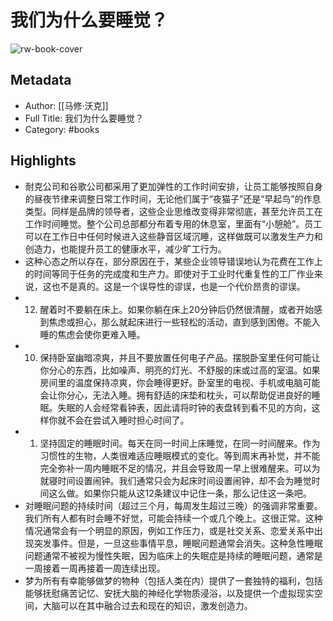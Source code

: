 # 我们为什么要睡觉？

![rw-book-cover](https://weread-1258476243.file.myqcloud.com/weread/cover/98/YueWen_43697528/s_YueWen_43697528.jpg)

## Metadata
- Author: [[马修·沃克]]
- Full Title: 我们为什么要睡觉？
- Category: #books

## Highlights
- 耐克公司和谷歌公司都采用了更加弹性的工作时间安排，让员工能够按照自身的昼夜节律来调整日常工作时间，无论他们属于“夜猫子”还是“早起鸟”的作息类型。同样是品牌的领导者，这些企业思维改变得非常彻底，甚至允许员工在工作时间睡觉。整个公司总部都分布着专用的休息室，里面有“小憩舱”。员工可以在工作日中任何时候进入这些静音区域沉睡，这样做既可以激发生产力和创造力，也能提升员工的健康水平，减少旷工行为。
- 这种心态之所以存在，部分原因在于，某些企业领导错误地认为花费在工作上的时间等同于任务的完成度和生产力。即使对于工业时代重复性的工厂作业来说，这也不是真的。这是一个误导性的谬误，也是一个代价昂贵的谬误。
- 12. 醒着时不要躺在床上。如果你躺在床上20分钟后仍然很清醒，或者开始感到焦虑或担心，那么就起床进行一些轻松的活动，直到感到困倦。不能入睡的焦虑会使你更难入睡。
- 10. 保持卧室幽暗凉爽，并且不要放置任何电子产品。摆脱卧室里任何可能让你分心的东西，比如噪声、明亮的灯光、不舒服的床或过高的室温。如果房间里的温度保持凉爽，你会睡得更好。卧室里的电视、手机或电脑可能会让你分心，无法入睡。拥有舒适的床垫和枕头，可以帮助促进良好的睡眠。失眠的人会经常看钟表，因此请将时钟的表盘转到看不见的方向，这样你就不会在尝试入睡时担心时间了。
- 1. 坚持固定的睡眠时间。每天在同一时间上床睡觉，在同一时间醒来。作为习惯性的生物，人类很难适应睡眠模式的变化。等到周末再补觉，并不能完全弥补一周内睡眠不足的情况，并且会导致周一早上很难醒来。可以为就寝时间设置闹钟。我们通常只会为起床时间设置闹钟，却不会为睡觉时间这么做。如果你只能从这12条建议中记住一条，那么记住这一条吧。
- 对睡眠问题的持续时间（超过三个月，每周发生超过三晚）的强调非常重要。我们所有人都有时会睡不好觉，可能会持续一个或几个晚上。这很正常。这种情况通常会有一个明显的原因，例如工作压力，或是社交关系、恋爱关系中出现突发事件。但是，一旦这些事情平息，睡眠问题通常会消失。这种急性睡眠问题通常不被视为慢性失眠，因为临床上的失眠症是持续的睡眠问题，通常是一周接着一周再接着一周连续出现。
- 梦为所有有幸能够做梦的物种（包括人类在内）提供了一套独特的福利，包括能够抚慰痛苦记忆、安抚大脑的神经化学物质浸浴，以及提供一个虚拟现实空间，大脑可以在其中融合过去和现在的知识，激发创造力。
